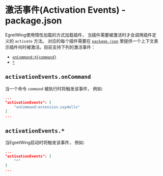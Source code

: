 # 激活事件(Activation Events) - package.json

EgretWing使用惰性加载的方式加载插件， 当插件需要被激活时才会调用插件定义的 `activate` 方法。 对应的每个插件需要在 [`package.json`](/.docs/extension-manifest.md) 里提供一个上下文表示插件何时被激活。目前支持下列的激活事件：

* [`onCommand:${command}`](/.docs/activation-events.md#activationeventsoncommand)
* [`*`](/.docs/activation-events.md#activationevents)


## `activationEvents.onCommand`

当一个命令 `command` 被执行时将触发该事件， 例如:

```json
...
"activationEvents": [
	"onCommand:extension.sayHello"
]
...
```

## `activationEvents.*`

当EgretWing启动时将触发该事件， 例如:

```json
...
"activationEvents": [
	"*"
]
...
```
